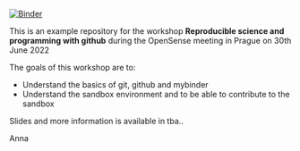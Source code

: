 [![Binder](https://mybinder.org/badge_logo.svg)](https://mybinder.org/v2/gh/OpenSenseAction/OpenSense_workshop_git_hub/HEAD)

This is an example repository for the workshop **Reproducible science and programming with github** during the OpenSense meeting in Prague on 30th June 2022   
  
The goals of this workshop are to:
* Understand the basics of git, github and mybinder
* Understand the sandbox environment and to be able to contribute to the sandbox  

Slides and more information is available in tba..

Anna
